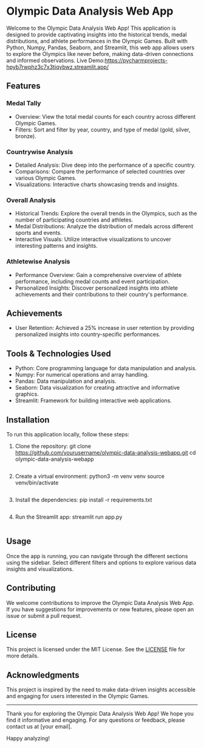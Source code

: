 # Olympic Data Analysis Web App

Welcome to the Olympic Data Analysis Web App! This application is designed to provide captivating insights into the historical trends, medal distributions, and athlete performances in the Olympic Games. Built with Python, Numpy, Pandas, Seaborn, and Streamlit, this web app allows users to explore the Olympics like never before, making data-driven connections and informed observations.
Live Demo:https://pycharmprojects-hpyb7rwphz3c7x3tjqybwz.streamlit.app/

## Features

### Medal Tally
- Overview: View the total medal counts for each country across different Olympic Games.
- Filters: Sort and filter by year, country, and type of medal (gold, silver, bronze).

### Countrywise Analysis
- Detailed Analysis: Dive deep into the performance of a specific country.
- Comparisons: Compare the performance of selected countries over various Olympic Games.
- Visualizations: Interactive charts showcasing trends and insights.

### Overall Analysis
- Historical Trends: Explore the overall trends in the Olympics, such as the number of participating countries and athletes.
- Medal Distributions: Analyze the distribution of medals across different sports and events.
- Interactive Visuals: Utilize interactive visualizations to uncover interesting patterns and insights.

### Athletewise Analysis
- Performance Overview: Gain a comprehensive overview of athlete performance, including medal counts and event participation.
- Personalized Insights: Discover personalized insights into athlete achievements and their contributions to their country's performance.

## Achievements
- User Retention: Achieved a 25% increase in user retention by providing personalized insights into country-specific performances.

## Tools & Technologies Used
- Python: Core programming language for data manipulation and analysis.
- Numpy: For numerical operations and array handling.
- Pandas: Data manipulation and analysis.
- Seaborn: Data visualization for creating attractive and informative graphics.
- Streamlit: Framework for building interactive web applications.

## Installation

To run this application locally, follow these steps:

1. Clone the repository:
   git clone https://github.com/yourusername/olympic-data-analysis-webapp.git
   cd olympic-data-analysis-webapp
   ```

2. Create a virtual environment:
   python3 -m venv venv
   source venv/bin/activate
   ```

3. Install the dependencies:
   pip install -r requirements.txt
   ```

4. Run the Streamlit app:
   streamlit run app.py
   ```

## Usage

Once the app is running, you can navigate through the different sections using the sidebar. Select different filters and options to explore various data insights and visualizations.

## Contributing

We welcome contributions to improve the Olympic Data Analysis Web App. If you have suggestions for improvements or new features, please open an issue or submit a pull request.

## License

This project is licensed under the MIT License. See the [LICENSE](LICENSE) file for more details.

## Acknowledgments

This project is inspired by the need to make data-driven insights accessible and engaging for users interested in the Olympic Games.

---

Thank you for exploring the Olympic Data Analysis Web App! We hope you find it informative and engaging. For any questions or feedback, please contact us at [your email].

Happy analyzing!
